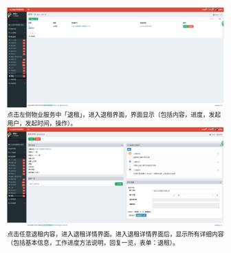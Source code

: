 ![](/assets/退租.png)点击左侧物业服务中「退租」，进入退租界面，界面显示（包括内容，进度，发起用户，发起时间，操作）。![](/assets/退租1.png)点击任意退租内容，进入退租详情界面。进入退租详情界面后，显示所有详细内容（包括基本信息，工作进度方法说明，回复一览，表单：退租）。

